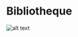 # Bibliotheque
![alt text](https://github.com/[TheoPIERSON]/[Bibliotheque]/blob/[main]/capturedecran.jpg?raw=true)
